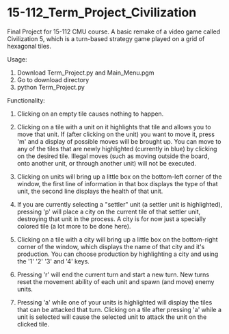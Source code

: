 # 15-112_Term_Project_Civilization
Final Project for 15-112 CMU course. A basic remake of a video game called Civilization 5, which is a turn-based strategy game played on a grid of hexagonal tiles.

Usage: 
1. Download Term_Project.py and Main_Menu.pgm
2. Go to download directory
3. python Term_Project.py

Functionality:
1. Clicking on an empty tile causes nothing to happen.

2. Clicking on a tile with a unit on it highlights that tile and allows
you to move that unit. If (after clicking on the unit) you want to move
it, press 'm' and a display of possible moves will be brought up. You can
move to any of the tiles that are newly highlighted (currently in blue) by
clicking on the desired tile. Illegal moves (such as moving outside the
board, onto another unit, or through another unit) will not be executed.

3. Clicking on units will bring up a little box on the bottom-left corner
of the window, the first line of information in that box displays the type
of that unit, the second line displays the health of that unit.

4. If you are currently selecting a "settler" unit (a settler unit is
highlighted), pressing 'p' will place a city on the current tile of that
settler unit, destroying that unit in the process. A city is for now just
a specially colored tile (a lot more to be done here).

5. Clicking on a tile with a city will bring up a little box on the
bottom-right corner of the window, which displays the name of that city and
it's production. You can choose production by highlighting a city and
using the '1' '2' '3' and '4' keys.

6. Pressing 'r' will end the current turn and start a new turn. New turns
reset the movement ability of each unit and spawn (and move) enemy units.

7. Pressing 'a' while one of your units is highlighted will display the
tiles that can be attacked that turn. Clicking on a tile after pressing
'a' while a unit is selected will
cause the selected unit to attack the unit on the clicked tile.
